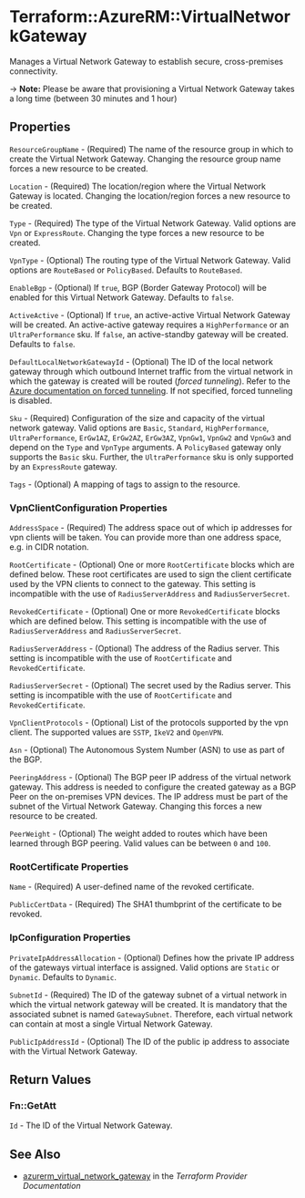 # Terraform::AzureRM::VirtualNetworkGateway

Manages a Virtual Network Gateway to establish secure, cross-premises connectivity.

-> **Note:** Please be aware that provisioning a Virtual Network Gateway takes a long time (between 30 minutes and 1 hour)

## Properties

`ResourceGroupName` - (Required) The name of the resource group in which to create the Virtual Network Gateway. Changing the resource group name forces a new resource to be created.

`Location` - (Required) The location/region where the Virtual Network Gateway is located. Changing the location/region forces a new resource to be created.

`Type` - (Required) The type of the Virtual Network Gateway. Valid options are `Vpn` or `ExpressRoute`. Changing the type forces a new resource to be created.

`VpnType` - (Optional) The routing type of the Virtual Network Gateway. Valid options are `RouteBased` or `PolicyBased`. Defaults to `RouteBased`.

`EnableBgp` - (Optional) If `true`, BGP (Border Gateway Protocol) will be enabled for this Virtual Network Gateway. Defaults to `false`.

`ActiveActive` - (Optional) If `true`, an active-active Virtual Network Gateway will be created. An active-active gateway requires a `HighPerformance` or an `UltraPerformance` sku. If `false`, an active-standby gateway will be created. Defaults to `false`.

`DefaultLocalNetworkGatewayId` -  (Optional) The ID of the local network gateway through which outbound Internet traffic from the virtual network in which the gateway is created will be routed (*forced tunneling*). Refer to the [Azure documentation on forced tunneling](https://docs.microsoft.com/en-us/azure/vpn-gateway/vpn-gateway-forced-tunneling-rm). If not specified, forced tunneling is disabled.

`Sku` - (Required) Configuration of the size and capacity of the virtual network gateway. Valid options are `Basic`, `Standard`, `HighPerformance`, `UltraPerformance`, `ErGw1AZ`, `ErGw2AZ`, `ErGw3AZ`, `VpnGw1`, `VpnGw2` and `VpnGw3` and depend on the `Type` and `VpnType` arguments. A `PolicyBased` gateway only supports the `Basic` sku. Further, the `UltraPerformance` sku is only supported by an `ExpressRoute` gateway.

`Tags` - (Optional) A mapping of tags to assign to the resource.

### VpnClientConfiguration Properties

`AddressSpace` - (Required) The address space out of which ip addresses for vpn clients will be taken. You can provide more than one address space, e.g. in CIDR notation.

`RootCertificate` - (Optional) One or more `RootCertificate` blocks which are defined below. These root certificates are used to sign the client certificate used by the VPN clients to connect to the gateway. This setting is incompatible with the use of `RadiusServerAddress` and `RadiusServerSecret`.

`RevokedCertificate` - (Optional) One or more `RevokedCertificate` blocks which are defined below. This setting is incompatible with the use of `RadiusServerAddress` and `RadiusServerSecret`.

`RadiusServerAddress` - (Optional) The address of the Radius server. This setting is incompatible with the use of `RootCertificate` and `RevokedCertificate`.

`RadiusServerSecret` - (Optional) The secret used by the Radius server. This setting is incompatible with the use of `RootCertificate` and `RevokedCertificate`.

`VpnClientProtocols` - (Optional) List of the protocols supported by the vpn client. The supported values are `SSTP`, `IkeV2` and `OpenVPN`.

`Asn` - (Optional) The Autonomous System Number (ASN) to use as part of the BGP.

`PeeringAddress` - (Optional) The BGP peer IP address of the virtual network gateway. This address is needed to configure the created gateway as a BGP Peer on the on-premises VPN devices. The IP address must be part of the subnet of the Virtual Network Gateway. Changing this forces a new resource to be created.

`PeerWeight` - (Optional) The weight added to routes which have been learned through BGP peering. Valid values can be between `0` and `100`.

### RootCertificate Properties

`Name` - (Required) A user-defined name of the revoked certificate.

`PublicCertData` - (Required) The SHA1 thumbprint of the certificate to be revoked.

### IpConfiguration Properties

`PrivateIpAddressAllocation` - (Optional) Defines how the private IP address of the gateways virtual interface is assigned. Valid options are `Static` or `Dynamic`. Defaults to `Dynamic`.

`SubnetId` - (Required) The ID of the gateway subnet of a virtual network in which the virtual network gateway will be created. It is mandatory that the associated subnet is named `GatewaySubnet`. Therefore, each virtual network can contain at most a single Virtual Network Gateway.

`PublicIpAddressId` - (Optional) The ID of the public ip address to associate with the Virtual Network Gateway.


## Return Values

### Fn::GetAtt

`Id` - The ID of the Virtual Network Gateway.

## See Also

* [azurerm_virtual_network_gateway](https://www.terraform.io/docs/providers/azurerm/r/virtual_network_gateway.html) in the _Terraform Provider Documentation_